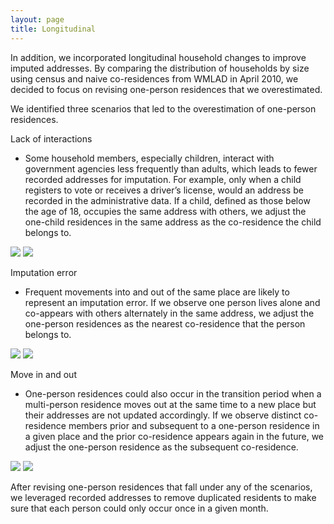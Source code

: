 ```yaml
---
layout: page
title: Longitudinal
---
```



In addition, we incorporated longitudinal household changes to improve imputed addresses. By comparing the distribution of households by size using census and naive co-residences from WMLAD in April 2010, we decided to focus on revising one-person residences that we overestimated. 

We identified three scenarios that led to the overestimation of one-person residences.

Lack of interactions 
- Some household members, especially children, interact with government agencies less frequently than adults, which leads to fewer recorded addresses for imputation. For example, only when a child registers to vote or receives a driver’s license, would an address be recorded in the administrative data. If a child, defined as those below the age of 18, occupies the same address with others, we adjust the one-child residences in the same address as the co-residence the child belongs to.   

<img src="{{ site.url }}{{ site.baseurl }}/assets/img/case1.JPG">
<img src="{{ site.url }}{{ site.baseurl }}/assets/img/case1_solution.JPG">


Imputation error
- Frequent movements into and out of the same place are likely to represent an imputation error. If we observe one person lives alone and co-appears with others alternately in the same address, we adjust the one-person residences as the nearest co-residence that the person belongs to. 

<img src="{{ site.url }}{{ site.baseurl }}/assets/img/case2.JPG">
<img src="{{ site.url }}{{ site.baseurl }}/assets/img/case2_solution.JPG">

Move in and out 
- One-person residences could also occur in the transition period when a multi-person residence moves out at the same time to a new place but their addresses are not updated accordingly. If we observe distinct co-residence members prior and subsequent to a one-person residence in a given place and the prior co-residence appears again in the future, we adjust the one-person residence as the subsequent co-residence. 


<img src="{{ site.url }}{{ site.baseurl }}/assets/img/case3.JPG">
<img src="{{ site.url }}{{ site.baseurl }}/assets/img/case3_solution.JPG">

After revising one-person residences that fall under any of the scenarios, we leveraged recorded addresses to remove duplicated residents to make sure that each person could only occur once in a given month.  
